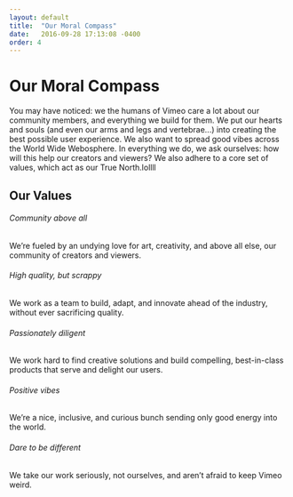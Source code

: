 ```yaml
---
layout: default
title:  "Our Moral Compass"
date:   2016-09-28 17:13:08 -0400
order: 4
---
```

# Our Moral Compass

You may have noticed: we the humans of Vimeo care a lot about our community members, and everything we build for them. We put our hearts and souls (and even our arms and legs and vertebrae...) into creating the best possible user experience. We also want to spread good vibes across the World Wide Webosphere. In everything we do, we ask ourselves: how will this help our creators and viewers? We also adhere to a core set of values, which act as our True North.lollll

## Our Values

###### Community above all
We’re fueled by an undying love for art, creativity, and above all else, our community of creators and viewers.

###### High quality, but scrappy
We work as a team to build, adapt, and innovate ahead of the industry, without ever sacrificing quality.

###### Passionately diligent
We work hard to find creative solutions and build compelling, best-in-class products that serve and delight our users.

###### Positive vibes
We’re a nice, inclusive, and curious bunch sending only good energy into the world.

###### Dare to be different
We take our work seriously, not ourselves, and aren’t afraid to keep Vimeo weird.

